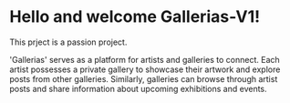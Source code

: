 # Hello and welcome Gallerias-V1!

This prject is a passion project.

'Gallerias' serves as a platform for artists and galleries to connect. Each artist possesses a private gallery to showcase their artwork and explore posts from other galleries. Similarly, galleries can browse through artist posts and share information about upcoming exhibitions and events.

